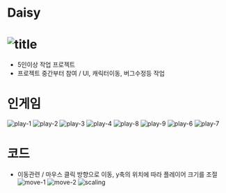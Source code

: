 # Daisy
![title](https://user-images.githubusercontent.com/26218409/165965218-fdbcc1df-4b4f-4292-9352-afd470a5bd86.png)
==============================================================================
* 5인이상 작업 프로젝트
* 프로젝트 중간부터 참여 / UI, 캐릭터이동, 버그수정등 작업

# 인게임
![play-1](https://user-images.githubusercontent.com/26218409/165972493-59c77f3f-8738-4c72-a410-a22d7f2228e0.png)
![play-2](https://user-images.githubusercontent.com/26218409/165972494-d9ede44c-c87d-4001-9fd8-3c7834728673.png)
![play-3](https://user-images.githubusercontent.com/26218409/165972495-424832ca-b5d6-41c1-bb08-26cdc5077498.png)
![play-4](https://user-images.githubusercontent.com/26218409/165972496-58e69913-66e8-468c-a3f7-c5bce5e02d86.png)
![play-8](https://user-images.githubusercontent.com/26218409/165972485-baaa77c6-5b62-4bc4-aefa-fece1b20e5e0.png)
![play-9](https://user-images.githubusercontent.com/26218409/165972491-4dd3933a-ffe7-4a42-9b94-e8f7320a5675.png)
![play-6](https://user-images.githubusercontent.com/26218409/165972500-192d589b-e7ba-4980-984e-2e9ee5f185fb.png)
![play-7](https://user-images.githubusercontent.com/26218409/165972505-a8a436ab-e6a8-44df-b8f1-da561821a3cd.png)

# 코드
* 이동관련 / 마우스 클릭 방향으로 이동, y축의 위치에 따라 플레이어 크기를 조절
![move-1](https://user-images.githubusercontent.com/26218409/165972836-b0ee7a80-0c20-49df-a53d-3017ea60f01c.png)
![move-2](https://user-images.githubusercontent.com/26218409/165972849-3028dc0c-e40c-4ea3-a8b8-9acf747fd464.png)
![scaling](https://user-images.githubusercontent.com/26218409/165973074-745a8116-6c01-46d0-b386-f2a53bd826b5.png)
